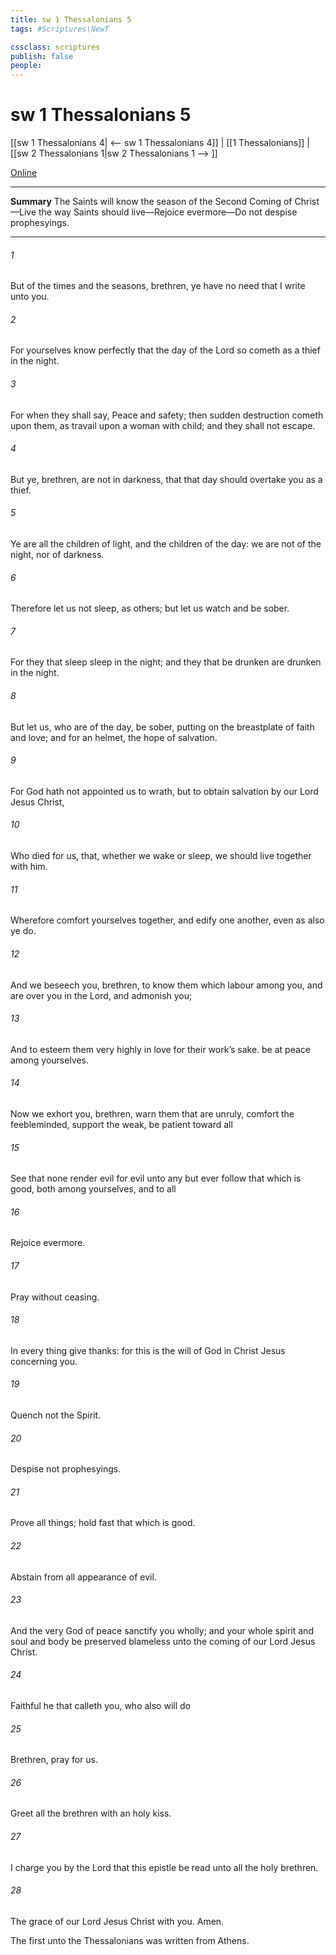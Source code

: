 ```yaml
---
title: sw 1 Thessalonians 5
tags: #Scriptures\NewT

cssclass: scriptures
publish: false
people:
---
```


# sw 1 Thessalonians 5
[[sw 1 Thessalonians 4| <-- sw 1 Thessalonians 4]] | [[1 Thessalonians]] | [[sw 2 Thessalonians 1|sw 2 Thessalonians 1 --> ]]

[Online](https://churchofjesuschrist.org/study/scriptures/nt/1-thes/5?lang=eng)

---
__Summary__
The Saints will know the season of the Second Coming of Christ—Live the way Saints should live—Rejoice evermore—Do not despise prophesyings.

---
###### 1 
But of the times and the seasons, brethren, ye have no need that I write unto you.

###### 2 
For yourselves know perfectly that the day of the Lord so cometh as a thief in the night.

###### 3 
For when they shall say, Peace and safety; then sudden destruction cometh upon them, as travail upon a woman with child; and they shall not escape.

###### 4 
But ye, brethren, are not in darkness, that that day should overtake you as a thief.

###### 5 
Ye are all the children of light, and the children of the day: we are not of the night, nor of darkness.

###### 6 
Therefore let us not sleep, as  others; but let us watch and be sober.

###### 7 
For they that sleep sleep in the night; and they that be drunken are drunken in the night.

###### 8 
But let us, who are of the day, be sober, putting on the breastplate of faith and love; and for an helmet, the hope of salvation.

###### 9 
For God hath not appointed us to wrath, but to obtain salvation by our Lord Jesus Christ,

###### 10 
Who died for us, that, whether we wake or sleep, we should live together with him.

###### 11 
Wherefore comfort yourselves together, and edify one another, even as also ye do.

###### 12 
And we beseech you, brethren, to know them which labour among you, and are over you in the Lord, and admonish you;

###### 13 
And to esteem them very highly in love for their work’s sake.  be at peace among yourselves.

###### 14 
Now we exhort you, brethren, warn them that are unruly, comfort the feebleminded, support the weak, be patient toward all 

###### 15 
See that none render evil for evil unto any  but ever follow that which is good, both among yourselves, and to all 

###### 16 
Rejoice evermore.

###### 17 
Pray without ceasing.

###### 18 
In every thing give thanks: for this is the will of God in Christ Jesus concerning you.

###### 19 
Quench not the Spirit.

###### 20 
Despise not prophesyings.

###### 21 
Prove all things; hold fast that which is good.

###### 22 
Abstain from all appearance of evil.

###### 23 
And the very God of peace sanctify you wholly; and  your whole spirit and soul and body be preserved blameless unto the coming of our Lord Jesus Christ.

###### 24 
Faithful  he that calleth you, who also will do 

###### 25 
Brethren, pray for us.

###### 26 
Greet all the brethren with an holy kiss.

###### 27 
I charge you by the Lord that this epistle be read unto all the holy brethren.

###### 28 
The grace of our Lord Jesus Christ  with you. Amen.

The first  unto the Thessalonians was written from Athens.

